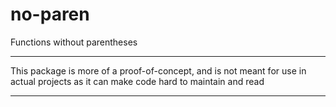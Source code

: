 # no-paren
Functions without parentheses
<hr>
This package is more of a proof-of-concept, and is not meant for use in actual projects as it can make code hard to maintain and read
<hr>
